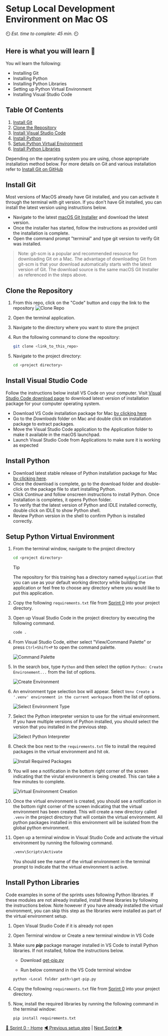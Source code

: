 # Setup Local Development Environment on Mac OS

⏲️ _Est. time to complete: 45 min._ ⏲️

## Here is what you will learn 🎯

You wil learn the following:

- Installing Git
- Installing Python
- Installing Python Libraries
- Setting up Python Virtual Environment
- Installing Visual Studio Code

## Table Of Contents

1. [Install Git](#install-git)
2. [Clone the Repository](#clone-the-repository)
3. [Install Visual Studio Code](#install-visual-studio-code)
4. [Install Python](#install-python)
5. [Setup Python Virtual Environment](#setup-python-virtual-environment)
6. [Install Python Libraries](#install-python-libraries)

Depending on the operating system you are using, chose appropriate installation method below. For more details on Git and various installation refer to [Install Git on GitHub](https://github.com/git-guides/install-git)

## Install Git

Most versions of MacOS already have Git installed, and you can activate it through the terminal with git version. If you don't have Git installed, you can install the latest version using instructions below.

- Navigate to the latest [macOS Git Installer](https://sourceforge.net/projects/git-osx-installer/files/git-2.23.0-intel-universal-mavericks.dmg/download?use_mirror=autoselect) and download the latest version.
- Once the installer has started, follow the instructions as provided until the installation is complete.
- Open the command prompt "terminal" and type git version to verify Git was installed.

> Note: git-scm is a popular and recommended resource for downloading Git on a Mac. The advantage of downloading Git from git-scm is that your download automatically starts with the latest version of Git. The download source is the same macOS Git Installer as referenced in the steps above.

## Clone the Repository

1. From this repo, click on the "Code" button and copy the link to the repository
   ![Clone Repo](./images/CloneRepo-S0.png)

2. Open the terminal application.

3. Navigate to the directory where you want to store the project
  
4. Run the following command to clone the repository:

    ```bash
    git clone <link_to_this_repo>
    ```

5. Navigate to the project directory:

    ```bash
    cd <project directory>
    ```

## Install Visual Studio Code

Follow the instructions below install VS Code on your computer. Visit [Visual Studio Code download page](https://code.visualstudio.com/download) to download latest version of installation package for your computer operating system.

- Download VS Code installation package for Mac [by clicking here](https://code.visualstudio.com/sha/download?build=stable&os=darwin-universal)
- Go to the _Downloads_ folder on Mac and double click on installation package to extract packages.
- Move the Visual Studio Code application to the Application folder to make it available in the macOS launchpad.
- Launch Visual Studio Code from Applications to make sure it is working as expected

## Install Python

- Download latest stable release of Python installation package for Mac [by clicking here](https://www.python.org/ftp/python/3.12.2/python-3.12.2-macos11.pkg).
- Once the download is complete, go to the download folder and double-click on the package file to start installing Python.
- Click _Continue_ and follow onscreen instructions to install Python. Once installation is completes, it opens Python folder.
- To verify that the latest version of Python and IDLE installed correctly, double click on IDLE to show Python shell.
- Review Python version in the shell to confirm Python is installed correctly.

## Setup Python Virtual Environment

1. From the terminal window, navigate to the project directory

    ```bash
    cd <project directory>
    ```

    > [!TIP]
    > The repository for this training has a directory named `myApplication` that you can use as your default working directory while building the application or feel free to choose any directory where you would like to put this application.

2. Copy the following `requirements.txt` file from [Sprint 0](/Track_1_ToDo_App/Sprint-00%20-%20Environment%20Setup/src/requirements.txt) into your project directory.

3. Open up Visual Studio Code in the project directory by executing the following command.

    ```cmd
    code . 
    ```

4. From Visual Studio Code, either select "View/Command Palette" or press `Ctrl+Shift+P` to open the command palette.

    ![Command Palette](/Track_1_ToDo_App/Sprint-00%20-%20Environment%20Setup/images/SetupVirtualEnvrionment-01.png)

5. In the search box, type `Python` and then select the option `Python: Create Environement...` from the list of options.

    ![Create Environment](/Track_1_ToDo_App/Sprint-00%20-%20Environment%20Setup/images/SetupVirtualEnvrionment-02.png)

6. An environment type selection box will appear. Select `Venv Create a '.venv' environment in the current workspace` from the list of options.

    ![Select Environment Type](/Track_1_ToDo_App/Sprint-00%20-%20Environment%20Setup/images/SetupVirtualEnvrionment-03.png)

7. Select the Python interpreter version to use for the virtual environment.  If you have multiple versions of Python installed, you should select the version that you installed in the previous step.

    ![Select Python Interpreter](/Track_1_ToDo_App/Sprint-00%20-%20Environment%20Setup/images/SetupVirtualEnvrionment-04.png)

8. Check the box next to the `requirements.txt` file to install the required packages in the virtual environment and hit ok.

    ![Install Required Packages](/Track_1_ToDo_App/Sprint-00%20-%20Environment%20Setup/images/SetupVirtualEnvrionment-05.png)

9. You will see a notification in the bottom right corner of the screen indicating that the virutal environment is being created.  This can take a few minutes to complete.

    ![Virtual Environment Creation](/Track_1_ToDo_App/Sprint-00%20-%20Environment%20Setup/images/SetupVirtualEnvrionment-06.png)

10. Once the virtual environment is created, you should see a notification in the bottom right corner of the screen indicating that the virtual environment has been created. 
    This will create a new directory called `.venv` in the project directory that will contain the virtual environment.  All python packages installed in this environment will be isolated from the global python environment.

11. Open up a terminal window in Visual Studio Code and activate the virtual environment by running the following command.

    ```cmd
    .venv\Scripts\Activate
    ```

    You should see the name of the virtual environment in the terminal prompt to indicate that the virtual environment is active.

## Install Python Libraries

Code examples in some of the sprints uses following Python libraries. If these modules are not already installed, install these libraries by following the instructions below.  Note however if you have already installed the virtual environment, you can skip this step as the libraries were installed as part of the virtual environment setup.

1. Open Visual Studio Code if it is already not open
2. Open Terminal window or Create a new terminal window in VS Code
3. Make sure __*pip*__ package manager installed in VS Code to install Python libraries. If not installed, follow the instructions below.

    - Download [get-pip.py](https://bootstrap.pypa.io/get-pip.py)

    - Run below command in the VS Code terminal window

    ```python
    python <Local folder path>\get-pip.py  
    ```

4. Copy the following `requirements.txt` file from [Sprint 0](/Track_1_ToDo_App/Sprint-00%20-%20Environment%20Setup/src/requirements.txt) into your project directory.

5. Now, install the required libraries by running the following command in the terminal window:

    ```python
    pip install requirements.txt
    ```
  
[🔼 Sprint 0 - Home](readme.md) [◀ Previous setup step](01%20-%20Setup%20GitHub%20Account.md) | [Next Sprint ▶](/Track_1_ToDo_App/Sprint-01%20-%20Basic%20Application/README.md)
